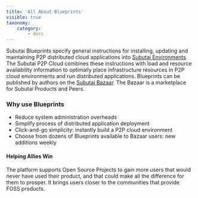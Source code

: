 ```yaml
---
title: 'All About Blueprints'
visible: true
taxonomy:
    category:
        - docs
---
```


Subutai Blueprints specify general instructions for installing, updating
and maintaining P2P distributed cloud applications into [Subutai
Environments](../glossary/#environment). The Subutai P2P
Cloud combines these instructions with load and resource availability
information to optimally place infrastructure resources in P2P cloud
environments and run distributed applications. Blueprints can be published by authors on the [Subutai Bazaar](https://bazaar.subutai.io). The Bazaar is a marketplace for Subutai Products and Peers.

### Why use Blueprints

- Reduce system administration overheads
- Simplify process of distributed application deployment
- Click-and-go simplicity: instantly build a P2P cloud environment
- Choose from dozens of Blueprints available to Bazaar users: new additions weekly

#### Helping Allies Win

The platform supports Open Source Projects to gain more users that would
never have used their product, and that could make all the difference
for them to prosper. It brings users closer to the communities that
provide FOSS products. 

